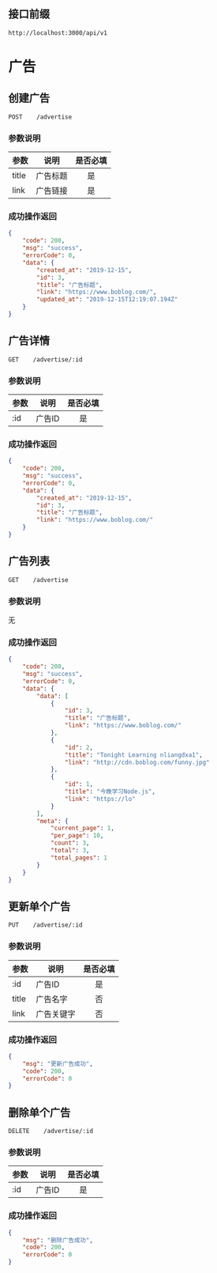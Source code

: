 ## 接口前缀
```shell
http://localhost:3000/api/v1
```

# 广告

## 创建广告
```
POST    /advertise
```

### 参数说明
参数 | 说明 | 是否必填
---|---|:---:
title | 广告标题 | 是
link | 广告链接 | 是


### 成功操作返回
```json
{
    "code": 200,
    "msg": "success",
    "errorCode": 0,
    "data": {
        "created_at": "2019-12-15",
        "id": 3,
        "title": "广告标题",
        "link": "https://www.boblog.com/",
        "updated_at": "2019-12-15T12:19:07.194Z"
    }
}
```

## 广告详情
```
GET    /advertise/:id
```

### 参数说明
参数 | 说明 | 是否必填
---|---|:---:
:id | 广告ID | 是


### 成功操作返回
```json
{
    "code": 200,
    "msg": "success",
    "errorCode": 0,
    "data": {
        "created_at": "2019-12-15",
        "id": 3,
        "title": "广告标题",
        "link": "https://www.boblog.com/"
    }
}
```

## 广告列表
```
GET    /advertise
```

### 参数说明
无

### 成功操作返回
```json
{
    "code": 200,
    "msg": "success",
    "errorCode": 0,
    "data": {
        "data": [
            {
                "id": 3,
                "title": "广告标题",
                "link": "https://www.boblog.com/"
            },
            {
                "id": 2,
                "title": "Tonight Learning nliangdxa1",
                "link": "http://cdn.boblog.com/funny.jpg"
            },
            {
                "id": 1,
                "title": "今晚学习Node.js",
                "link": "https://lo"
            }
        ],
        "meta": {
            "current_page": 1,
            "per_page": 10,
            "count": 3,
            "total": 3,
            "total_pages": 1
        }
    }
}
```

## 更新单个广告
```
PUT    /advertise/:id
```

### 参数说明
参数 | 说明 | 是否必填
---|---|:---:
:id | 广告ID | 是
title | 广告名字 | 否
link | 广告关键字 | 否

### 成功操作返回

```json
{
    "msg": "更新广告成功",
    "code": 200,
    "errorCode": 0
}
```

## 删除单个广告
```
DELETE    /advertise/:id
```

### 参数说明
参数 | 说明 | 是否必填
---|---|:---:
:id | 广告ID | 是

### 成功操作返回

```json
{
    "msg": "删除广告成功",
    "code": 200,
    "errorCode": 0
}
```
